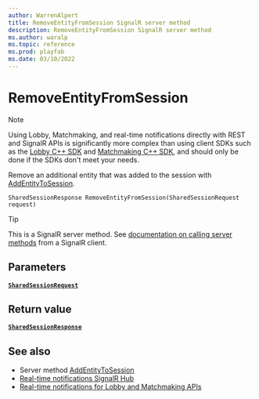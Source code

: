 ```yaml
---
author: WarrenAlpert
title: RemoveEntityFromSession SignalR server method
description: RemoveEntityFromSession SignalR server method
ms.author: waralp
ms.topic: reference
ms.prod: playfab
ms.date: 03/10/2022
---
```


# RemoveEntityFromSession

> [!NOTE]
> Using Lobby, Matchmaking, and real-time notifications directly with REST and
> SignalR APIs is significantly more complex than using client SDKs such as the
> [Lobby C++
> SDK](../../multiplayer/lobby/playfabmultiplayerreference-cpp/pflobby/pflobby_members.md)
> and [Matchmaking C++
> SDK](../../multiplayer/lobby/playfabmultiplayerreference-cpp/pfmatchmaking/pfmatchmaking_members.md),
> and should only be done if the SDKs don't meet your needs.

Remove an additional entity that was added to the session with
[AddEntityToSession](add-entity-to-session.md).

```text
SharedSessionResponse RemoveEntityFromSession(SharedSessionRequest request)
```

> [!TIP]
> This is a SignalR server method. See [documentation on calling server
> methods](/aspnet/core/signalr/dotnet-client#call-hub-methods-from-client)
> from a SignalR client.

## Parameters

[**`SharedSessionRequest`**](../types/shared-session-request.md)

## Return value

[**`SharedSessionResponse`**](../types/shared-session-response.md)

## See also

- Server method [AddEntityToSession](add-entity-to-session.md)
- [Real-time notifications SignalR Hub](../signalr-hub.md)
- [Real-time notifications for Lobby and Matchmaking APIs](../overview.md)
